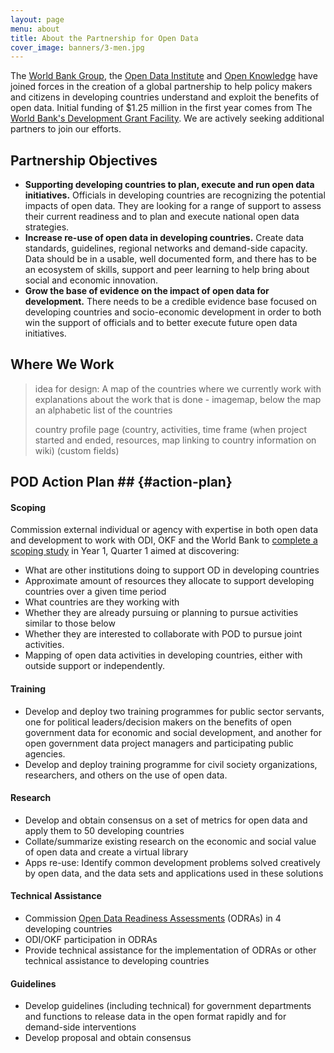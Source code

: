 ```yaml
---
layout: page
menu: about
title: About the Partnership for Open Data
cover_image: banners/3-men.jpg
---
```


The [World Bank Group](http://www.worldbank.org/en/about/what-we-do),
the [Open Data Institute](http://theodi.org/about-us) and 
[Open Knowledge](https://okfn.org/about)
have joined forces in the creation of a global
partnership to help policy makers and citizens in developing countries understand and exploit the benefits of open data.
Initial funding of $1.25 million in the first year comes from The [World Bank's Development Grant Facility](http://go.worldbank.org/YV02K4PFI0). We are
actively seeking additional partners to join our efforts.

## Partnership Objectives

* **Supporting developing countries to plan, execute and run open data initiatives.** Officials in developing countries are
recognizing the potential impacts of open data. They are looking for a range of support to assess their current
readiness and to plan and execute national open data strategies.
* **Increase re-use of open data in developing countries.** Create data standards, guidelines, regional networks and
demand-side capacity. Data should be in a usable, well documented form, and there has to be an ecosystem of skills,
support and peer learning to help bring about social and economic innovation.
* **Grow the base of evidence on the impact of open data for development.** There needs to be a credible evidence base focused
on developing countries and socio-economic development in order to both win the support of officials and to better
execute future open data initiatives.

## Where We Work ##

>idea for design: A map of the countries where we currently work with explanations about the work that is done - imagemap, below the map an alphabetic list of the countries
>
>country profile page (country, activities, time frame (when project started and ended, resources, map linking to country information on wiki) (custom fields)

## POD Action Plan ## {#action-plan}

#### Scoping

Commission external individual or agency with expertise in both open data and
development to work with ODI, OKF and the World Bank to [complete a scoping study](resources.html#scoping-study)
in Year 1, Quarter 1 aimed at discovering:

* What are other institutions doing to support OD in developing countries
* Approximate amount of resources they allocate to support developing countries over a given time period
* What countries are they working with
* Whether they are already pursuing or planning to pursue activities similar to those below
* Whether they are interested to collaborate with POD to pursue joint activities.
* Mapping of open data activities in developing countries, either with outside support or independently.

#### Training

* Develop and deploy two training programmes for public sector servants, one for political leaders/decision makers on the
benefits of open government data for economic and social development, and another for open government data project
managers and participating public agencies.
* Develop and deploy training programme for civil society organizations, researchers, and others on the use of open data.

#### Research

* Develop and obtain consensus on a set of metrics for open data and apply them to 50 developing countries
* Collate/summarize existing research on the economic and social value of open data and create a virtual library
* Apps re-use: Identify common development problems solved creatively by open data, and the data sets and applications
used in these solutions

#### Technical Assistance

* Commission [Open Data Readiness
Assessments](http://data.worldbank.org/about/open-government-data-toolkit/readiness-assessment-tool) (ODRAs) in 4 developing countries
* ODI/OKF participation in ODRAs
* Provide technical assistance for the implementation of ODRAs or other technical assistance to developing countries

#### Guidelines

* Develop guidelines (including technical) for government departments and functions to release data in the open format
rapidly and for demand-side interventions
* Develop proposal and obtain consensus
